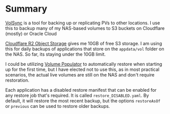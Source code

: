 # Summary
[VolSync](https://github.com/backube/volsync) is a tool for backing up or replicating PVs to other locations. I use this to backup many of my NAS-based volumes to S3 buckets on Cloudflare (mostly) or Oracle Cloud

[Cloudflare R2 Object Storage](https://dash.cloudflare.com/fa831d805d821b7c4627b464a9845a9d/r2/overview) gives me 10GB of free S3 storage. I am using this for daily backups of applications that store on the `appdata/vol` folder on the NAS. So far, its staying under the 10GB limit.

I could be utilizing [Volume Populator](https://volsync.readthedocs.io/en/stable/usage/volume-populator/index.html) to automatically restore when starting up for the first time, but I have elected not to use this, as in most practical scenarios, the actual live volumes are still on the NAS and don't require restoration.

Each application has a disabled restore manifest that can be enabled for any restore job that's required. It is called `restore_DISABLED.yaml`. By default, it will restore the most recent backup, but the options `restoreAsOf` or `previous` can be used to restore older backups.